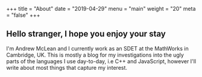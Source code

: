 +++
title = "About"
date = "2019-04-29"
menu = "main"
weight = "20"
meta = "false"
+++

## Hello stranger, I hope you enjoy your stay

I'm Andrew McLean and I currently work as an SDET at the MathWorks in Cambridge, UK. This is mostly a blog for my investigations into the ugly parts of the languages I use day-to-day, i.e C++ and JavaScript, however I'll write about most things that capture my interest.

